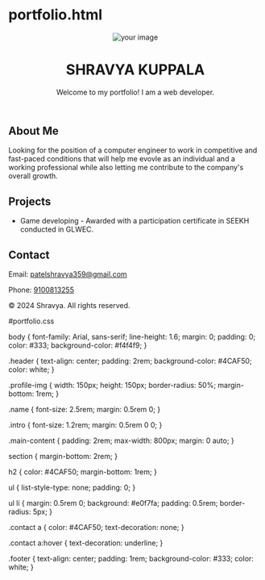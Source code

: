 # portfolio.html
<!DOCTYPE html>
<html lang="en">
<head>
    <meta charset="UTF-8">
    <meta name="viewport" content="width=device-width, initial-scale=1.0">
    <title>Personal Portfolio</title>
    <link rel="stylesheet" href="style.css">
</head>
<body>
    <header class="header">
        <img src="https://encrypted-tbn0.gstatic.com/images?q=tbn:ANd9GcSPlvnAePsFPE4njnjtHcVdPmjw2K7G7cCbqw&s" alt="your image"  class="">
        <h1 class="name">SHRAVYA KUPPALA</h1>
        <p class="intro">Welcome to my portfolio! I am a  web developer.</p>
    </header>
    <main class="main-content">
        <section class="about">
            <h2>About Me</h2>
            <p>Looking for the position of a computer engineer to work in competitive and fast-paced conditions that will help me evovle as an individual and a working professional while also letting me contribute to the company's overall growth.</p>
        </section>
        <section class="projects">
            <h2>Projects</h2>
            <ul>
                <li>Game developing - Awarded with a participation certificate in SEEKH conducted in GLWEC.</li>
            </ul>
        </section>
        <section class="contact">
            <h2>Contact</h2>
            <p>Email: <a href="mailto:your-email@example.com">patelshravya359@gmail.com</a></p>
            <p>Phone: <a href="tel:+1234567890">9100813255</a></p>
        </section>
    </main>
    <footer class="footer">
        <p>© 2024 Shravya. All rights reserved.</p>
    </footer>
</body>
</html>

#portfolio.css

body {
    font-family: Arial, sans-serif;
    line-height: 1.6;
    margin: 0;
    padding: 0;
    color: #333;
    background-color: #f4f4f9;
}

.header {
    text-align: center;
    padding: 2rem;
    background-color: #4CAF50;
    color: white;
}

.profile-img {
    width: 150px;
    height: 150px;
    border-radius: 50%;
    margin-bottom: 1rem;
}

.name {
    font-size: 2.5rem;
    margin: 0.5rem 0;
}

.intro {
    font-size: 1.2rem;
    margin: 0.5rem 0 0;
}

.main-content {
    padding: 2rem;
    max-width: 800px;
    margin: 0 auto;
}

section {
    margin-bottom: 2rem;
}

h2 {
    color: #4CAF50;
    margin-bottom: 1rem;
}

ul {
    list-style-type: none;
    padding: 0;
}

ul li {
    margin: 0.5rem 0;
    background: #e0f7fa;
    padding: 0.5rem;
    border-radius: 5px;
}

.contact a {
    color: #4CAF50;
    text-decoration: none;
}

.contact a:hover {
    text-decoration: underline;
}

.footer {
    text-align: center;
    padding: 1rem;
    background-color: #333;
    color: white;
}
